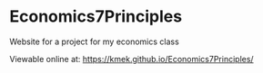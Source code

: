 # Economics7Principles

Website for a project for my economics class

Viewable online at: https://kmek.github.io/Economics7Principles/
